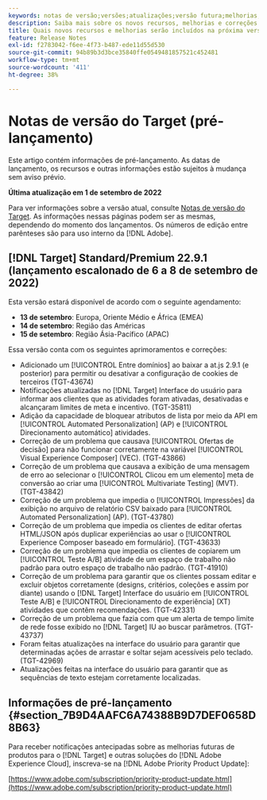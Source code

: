```yaml
---
keywords: notas de versão;versões;atualizações;versão futura;melhorias;novos recursos;correções;atualizações;pré-lançamento
description: Saiba mais sobre os novos recursos, melhorias e correções incluídos na próxima versão do Adobe Target, incluindo SDKs, APIs e bibliotecas JavaScript.
title: Quais novos recursos e melhorias serão incluídos na próxima versão?
feature: Release Notes
exl-id: f2783042-f6ee-4f73-b487-ede11d55d530
source-git-commit: 94b89b3d3bce35840ffe0549481857521c452481
workflow-type: tm+mt
source-wordcount: '411'
ht-degree: 38%

---
```


# Notas de versão do Target (pré-lançamento)

Este artigo contém informações de pré-lançamento. As datas de lançamento, os recursos e outras informações estão sujeitos à mudança sem aviso prévio.

**Última atualização em 1 de setembro de 2022**

Para ver informações sobre a versão atual, consulte [Notas de versão do Target](release-notes.md). As informações nessas páginas podem ser as mesmas, dependendo do momento dos lançamentos. Os números de edição entre parênteses são para uso interno da [!DNL Adobe].

## [!DNL Target] Standard/Premium 22.9.1 (lançamento escalonado de 6 a 8 de setembro de 2022)

Esta versão estará disponível de acordo com o seguinte agendamento:

* **13 de setembro**: Europa, Oriente Médio e África (EMEA)
* **14 de setembro**: Região das Américas
* **15 de setembro**: Região Ásia-Pacífico (APAC)

Essa versão conta com os seguintes aprimoramentos e correções:

* Adicionado um [!UICONTROL Entre domínios] ao baixar a at.js 2.9.1 (e posterior) para permitir ou desativar a configuração de cookies de terceiros (TGT-43674)
* Notificações atualizadas no [!DNL Target] Interface do usuário para informar aos clientes que as atividades foram ativadas, desativadas e alcançaram limites de meta e incentivo. (TGT-35811)
* Adição da capacidade de bloquear atributos de lista por meio da API em [!UICONTROL Automated Personalization] (AP) e [!UICONTROL Direcionamento automático] atividades.
* Correção de um problema que causava [!UICONTROL Ofertas de decisão] para não funcionar corretamente na variável [!UICONTROL Visual Experience Composer] (VEC). (TGT-43866)
* Correção de um problema que causava a exibição de uma mensagem de erro ao selecionar o [!UICONTROL Clicou em um elemento] meta de conversão ao criar uma [!UICONTROL Multivariate Testing] (MVT). (TGT-43842)
* Correção de um problema que impedia o [!UICONTROL Impressões] da exibição no arquivo de relatório CSV baixado para [!UICONTROL Automated Personalization] (AP). (TGT-43780)
* Correção de um problema que impedia os clientes de editar ofertas HTML/JSON após duplicar experiências ao usar o [!UICONTROL Experience Composer baseado em formulário]. (TGT-43633)
* Correção de um problema que impedia os clientes de copiarem um [!UICONTROL Teste A/B] atividade de um espaço de trabalho não padrão para outro espaço de trabalho não padrão. (TGT-41910)
* Correção de um problema para garantir que os clientes possam editar e excluir objetos corretamente (designs, critérios, coleções e assim por diante) usando o [!DNL Target] Interface do usuário em [!UICONTROL Teste A/B] e [!UICONTROL Direcionamento de experiência] (XT) atividades que contêm recomendações. (TGT-42331)
* Correção de um problema que fazia com que um alerta de tempo limite de rede fosse exibido no [!DNL Target] IU ao buscar parâmetros. (TGT-43737)
* Foram feitas atualizações na interface do usuário para garantir que determinadas ações de arrastar e soltar sejam acessíveis pelo teclado. (TGT-42969)
* Atualizações feitas na interface do usuário para garantir que as sequências de texto estejam corretamente localizadas.

## Informações de pré-lançamento {#section_7B9D4AAFC6A74388B9D7DEF0658D8B63}

Para receber notificações antecipadas sobre as melhorias futuras de produtos para o [!DNL Target] e outras soluções do [!DNL Adobe Experience Cloud], inscreva-se na [!DNL Adobe Priority Product Update]:

[https://www.adobe.com/subscription/priority-product-update.html](https://www.adobe.com/subscription/priority-product-update.html)
